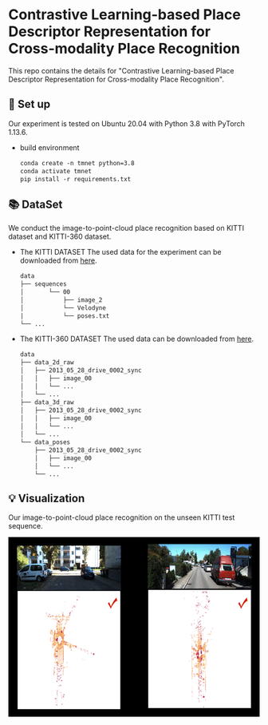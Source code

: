 #  Contrastive Learning-based Place Descriptor Representation for Cross-modality Place Recognition

This repo contains the details for "Contrastive Learning-based Place Descriptor Representation for Cross-modality Place Recognition".

## 🔑 Set up 
Our experiment is tested on Ubuntu 20.04 with Python 3.8 with PyTorch 1.13.6.
- build environment
  ```
  conda create -n tmnet python=3.8
  conda activate tmnet
  pip install -r requirements.txt
  ```

## 📚 DataSet
We conduct the image-to-point-cloud place recognition based on KITTI dataset and KITTI-360 dataset.

- The KITTI DATASET
The used data for the experiment can be downloaded from [here](https://www.cvlibs.net/datasets/kitti/index.php).
  ```
  data  
  ├── sequences  
  │       └── 00  
  │           ├── image_2  
  │           └── Velodyne
  |           └── poses.txt
  └── ...  
  ```

- The KITTI-360 DATASET
The used data can be downloaded from [here](https://www.cvlibs.net/datasets/kitti-360/index.php).

  ```
  data  
  ├── data_2d_raw    
  │   ├── 2013_05_28_drive_0002_sync  
  │   │   ├── image_00  
  │   │   └── ...  
  │   └── ...  
  ├── data_3d_raw  
  │   ├── 2013_05_28_drive_0002_sync  
  │   │   ├── image_00  
  │   │   └── ...  
  │   └── ...  
  └── data_poses  
      ├── 2013_05_28_drive_0002_sync  
      │   ├── image_00  
      │   └── ...  
      └── ...
  ```

## 💡  Visualization
Our image-to-point-cloud place recognition on the unseen KITTI test sequence.

<div>
<img src="https://github.com/emilyemliyM/TMNet/blob/main/img/kitti08_demo2.gif" alt="描述文本" width="720" height="360">
</div>



